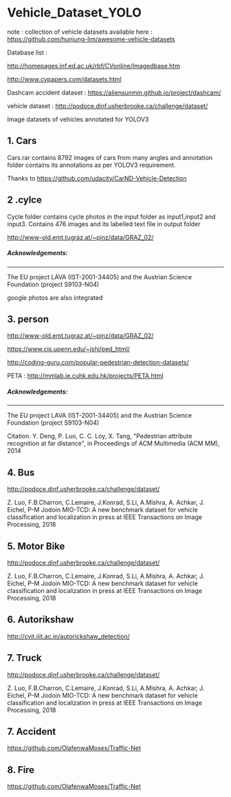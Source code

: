 # Vehicle_Dataset_YOLO

note : collection of vehicle datasets available here : https://github.com/hunjung-lim/awesome-vehicle-datasets

Database list :

http://homepages.inf.ed.ac.uk/rbf/CVonline/Imagedbase.htm

http://www.cvpapers.com/datasets.html

Dashcam accident dataset : https://aliensunmin.github.io/project/dashcam/

vehicle dataset : http://podoce.dinf.usherbrooke.ca/challenge/dataset/

Image datasets of vehicles annotated for YOLOV3 

## 1. Cars

Cars.rar contains 8792 images of cars from many angles and annotation folder contains its annotations as per YOLOV3 requirement.

Thanks to https://github.com/udacity/CarND-Vehicle-Detection

## 2 .cylce

 Cycle folder contains cycle photos in the input folder as input1,input2 and input3. Contains 476 images and its labelled text file in output folder

http://www-old.emt.tugraz.at/~pinz/data/GRAZ_02/

##### Acknowledgements:
-----------------
The EU project LAVA (IST-2001-34405) and the Austrian Science Foundation (project S9103-N04)

google photos are also integrated

## 3. person

http://www-old.emt.tugraz.at/~pinz/data/GRAZ_02/

https://www.cis.upenn.edu/~jshi/ped_html/

http://coding-guru.com/popular-pedestrian-detection-datasets/

PETA : http://mmlab.ie.cuhk.edu.hk/projects/PETA.html

##### Acknowledgements:
-----------------
The EU project LAVA (IST-2001-34405) and the Austrian Science Foundation (project S9103-N04)

Citation.
Y. Deng, P. Luo, C. C. Loy, X. Tang, "Pedestrian attribute recognition at far distance", in Proceedings of ACM Multimedia (ACM MM), 2014

## 4. Bus

http://podoce.dinf.usherbrooke.ca/challenge/dataset/

Z. Luo, F.B.Charron, C.Lemaire, J.Konrad, S.Li, A.Mishra, A. Achkar, J. Eichel, P-M Jodoin
MIO-TCD: A new benchmark dataset for vehicle classification and localization
in press at IEEE Transactions on Image Processing, 2018

## 5. Motor Bike

http://podoce.dinf.usherbrooke.ca/challenge/dataset/

Z. Luo, F.B.Charron, C.Lemaire, J.Konrad, S.Li, A.Mishra, A. Achkar, J. Eichel, P-M Jodoin
MIO-TCD: A new benchmark dataset for vehicle classification and localization
in press at IEEE Transactions on Image Processing, 2018

## 6. Autorikshaw

http://cvit.iiit.ac.in/autorickshaw_detection/

## 7. Truck

http://podoce.dinf.usherbrooke.ca/challenge/dataset/

Z. Luo, F.B.Charron, C.Lemaire, J.Konrad, S.Li, A.Mishra, A. Achkar, J. Eichel, P-M Jodoin
MIO-TCD: A new benchmark dataset for vehicle classification and localization
in press at IEEE Transactions on Image Processing, 2018

## 7. Accident 

https://github.com/OlafenwaMoses/Traffic-Net

## 8. Fire

https://github.com/OlafenwaMoses/Traffic-Net


